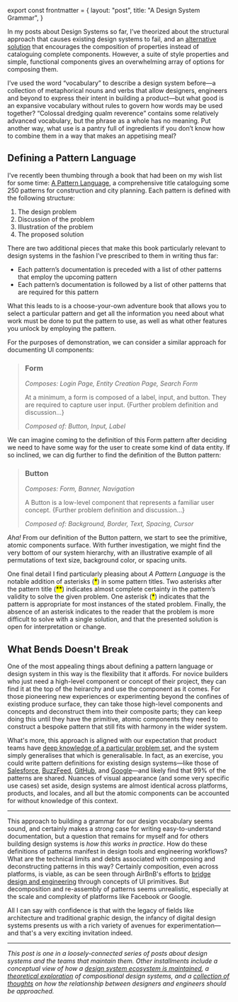 export const frontmatter = {
layout: "post",
title: "A Design System Grammar",
}

In my posts about Design Systems so far, I’ve theorized about the structural
approach that causes existing design systems to fail, and an [alternative
solution](/2017/03/29/designing-systems/) that encourages the composition of
properties instead of cataloguing complete components. However, a suite of style
properties and simple, functional components gives an overwhelming array of
options for composing them.

I’ve used the word “vocabulary” to describe a design system before—a collection
of metaphorical nouns and verbs that allow designers, engineers and beyond to
express their intent in building a product—but what good is an expansive
vocabulary without rules to govern how words may be used together? “Colossal
dredging qualm reverence” contains some relatively advanced vocabulary, but the
phrase as a whole has no meaning. Put another way, what use is a pantry full of
ingredients if you don’t know how to combine them in a way that makes an
appetising meal?

## Defining a Pattern Language

I’ve recently been thumbing through a book that had been on my wish list for
some time: [A Pattern Language](http://amzn.to/2t5tX9d), a comprehensive title
cataloguing some 250 patterns for construction and city planning. Each pattern
is defined with the following structure:

1. The design problem
2. Discussion of the problem
3. Illustration of the problem
4. The proposed solution

There are two additional pieces that make this book particularly relevant to
design systems in the fashion I’ve prescribed to them in writing thus far:

- Each pattern’s documentation is preceded with a list of other patterns that
  employ the upcoming pattern
- Each pattern’s documentation is followed by a list of other patterns that are
  required for this pattern

What this leads to is a choose-your-own adventure book that allows you to select
a particular pattern and get all the information you need about what work must
be done to put the pattern to use, as well as what other features you unlock by
employing the pattern.

For the purposes of demonstration, we can consider a similar approach for
documenting UI components:

> ### Form
>
> *Composes: Login Page, Entity Creation Page, Search Form*
>
> At a minimum, a form is composed of a label, input, and button. They are
> required to capture user input. {Further problem definition and discussion…}
>
> *Composed of: Button, Input, Label*

We can imagine coming to the definition of this Form pattern after deciding we
need to have some way for the user to create some kind of data entity. If so
inclined, we can dig further to find the definition of the Button pattern:

> ### Button
>
> *Composes: Form, Banner, Navigation*
>
> A Button is a low-level component that represents a familiar user concept.
> {Further problem definition and discussion…}
>
> *Composed of: Background, Border, Text, Spacing, Cursor*

*Aha!* From our definition of the Button pattern, we start to see the primitive,
atomic components surface. With further investigation, we might find the very
bottom of our system hierarchy, with an illustrative example of all permutations
of text size, background color, or spacing units.

One final detail I find particularly pleasing about *A Pattern Language* is the
notable addition of asterisks (<mark>\*</mark>) in some pattern titles. Two
asterisks after the pattern title (<mark>\*\*</mark>) indicates almost complete
certainty in the pattern’s validity to solve the given problem. One asterisk
(<mark>\*</mark>) indicates that the pattern is appropriate for most instances
of the stated problem. Finally, the absence of an asterisk indicates to the
reader that the problem is more difficult to solve with a single solution, and
that the presented solution is open for interpretation or change.

## What Bends Doesn't Break

One of the most appealing things about defining a pattern language or design
system in this way is the flexibility that it affords. For novice builders who
just need a high-level component or concept of their project, they can find it
at the top of the heirarchy and use the component as it comes. For those
pioneering new experiences or experimenting beyond the confines of existing
produce surface, they can take those high-level components and concepts and
deconstruct them into their composite parts; they can keep doing this until they
have the primitive, atomic components they need to construct a bespoke pattern
that still fits with harmony in the wider system.

What's more, this approach is aligned with our expectation that product teams
have [deep knowledge of a particular problem
set](/2017/06/27/paving-the-path-of-least-resistance/), and the system simply
generalises that which is generalisable. In fact, as an exercise, you could
write pattern definitions for existing design systems—like those of
[Salesforce](https://www.lightningdesignsystem.com/),
[BuzzFeed](http://solid.buzzfeed.com/), [GitHub](http://primercss.io/), and
[Google](https://material.io/)—and likely find that 99% of the patterns are
shared. Nuances of visual appearance (and some very specific use cases) set
aside, design systems are almost identical across platforms, products, and
locales, and all but the atomic components can be accounted for without
knowledge of this context.

***

This approach to building a grammar for our design vocabulary seems sound, and
certainly makes a strong case for writing easy-to-understand documentation, but
a question that remains for myself and for others building design systems is
*how this works in practice*. How do these definitions of patterns manifest in
design tools and engineering workflows? What are the technical limits and debts
associated with composing and deconstructing patterns in this way? Certainly
composition, even across platforms, is viable, as can be seen through AirBnB's
efforts to [bridge design and
engineering](https://airbnb.design/painting-with-code/) through concepts of UI
primitives. But decomposition and re-assembly of patterns seems unrealistic,
especially at the scale and complexity of platforms like Facebook or Google.

All I can say with confidence is that with the legacy of fields like
architecture and traditional graphic design, the infancy of digital design systems
presents us with a rich variety of avenues for experimentation—and that's a very
exciting invitation indeed.

***

*This post is one in a loosely-connected series of posts about design systems
and the teams that maintain them. Other installments include a conceptual view
of how a [design system ecosystem is
maintained](/2017/06/27/paving-the-path-of-least-resistance/), a [theoretical
exploration](/2017/03/29/designing-systems/) of compositional design systems,
and a [collection of thoughts](/2017/06/02/casting-graphite-in-gold/) on how the
relationship between designers and engineers should be approached.*
